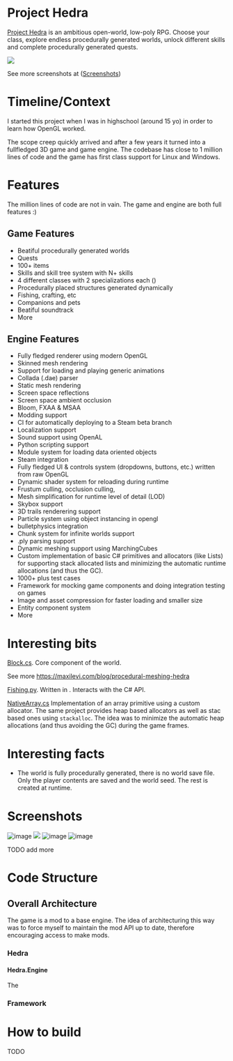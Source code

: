 # Project Hedra

[Project Hedra](https://store.steampowered.com/app/1009960/) is an ambitious open-world, low-poly RPG. Choose your class, explore endless procedurally generated worlds, unlock different skills and complete procedurally generated quests.


![](https://cdn.akamai.steamstatic.com/steam/apps/1009960/ss_4d11007f15cd0b1b5fd10e5c3464281b020d58ad.jpg?t=1675777899)

See more screenshots at ([Screenshots](#Screenshots))


# Timeline/Context

I started this project when I was in highschool (around 15 yo) in order to learn how OpenGL worked. 

The scope creep quickly arrived and after a few years it turned into a fullfledged 3D game and game engine. The codebase has close to 1 million lines of code and the game has first class support for Linux and Windows.

# Features

The million lines of code are not in vain. The game and engine are both full features :)

## Game Features
* Beatiful procedurally generated worlds
* Quests
* 100+ items
* Skills and skill tree system with N+ skills
* 4 different classes with 2 specializations each ()
* Procedurally placed structures generated dynamically
* Fishing, crafting, etc
* Companions and pets
* Beatiful soundtrack
* More

## Engine Features
* Fully fledged renderer using modern OpenGL
* Skinned mesh rendering 
* Support for loading and playing generic animations
* Collada (.dae) parser
* Static mesh rendering
* Screen space reflections
* Screen space ambient occlusion
* Bloom, FXAA & MSAA
* Modding support
* CI for automatically deploying to a Steam beta branch
* Localization support
* Sound support using OpenAL
* Python scripting support
* Module system for loading data oriented objects
* Steam integration
* Fully fledged UI & controls system (dropdowns, buttons, etc.) written from raw OpenGL
* Dynamic shader system for reloading during runtime
* Frustum culling, occlusion culling,
* Mesh simplification for runtime level of detail (LOD)
* Skybox support
* 3D trails renderering support
* Particle system using object instancing in opengl
* bulletphysics integration
* Chunk system for infinite worlds support
* .ply parsing support
* Dynamic meshing support using MarchingCubes
* Custom implementation of basic C# primitives and allocators (like Lists) for supporting stack allocated lists and minimizing the automatic runtime allocations (and thus the GC).
* 1000+ plus test cases
* Framework for mocking game components and doing integration testing on games
* Image and asset compression for faster loading and smaller size
* Entity component system 
* More

# Interesting bits

[Block.cs](https://github.com/maxilevi/project-hedra/blob/master/Hedra/Engine/Generation/Block.cs). Core component of the world.

See more https://maxilevi.com/blog/procedural-meshing-hedra

[Fishing.py](https://github.com/maxilevi/project-hedra/blob/master/Hedra/Scripts/Fishing.py). Written in . Interacts with the C# API.

[NativeArray.cs](https://github.com/maxilevi/project-hedra/blob/master/Framework/NativeArray.cs) Implementation of an array primitive using a custom allocator. The same project provides heap based allocators as well as stac based ones using `stackalloc`. The idea was to minimize the automatic heap allocations (and thus avoiding the GC) during the game frames.

# Interesting facts

* The world is fully procedurally generated, there is no world save file. Only the player contents are saved and the world seed. The rest is created at runtime.

# Screenshots

![image](https://cdn.akamai.steamstatic.com/steam/apps/1009960/ss_b36484e33d3c9f18555a3f55d60149d3913ad73a.jpg?t=1675777899)
![](https://cdn.akamai.steamstatic.com/steam/apps/1009960/ss_e5a785f7eed4f5e1c652b8f7368f12bbf42f151e.jpg?t=1675777899)
![image](https://cdn.akamai.steamstatic.com/steam/apps/1009960/ss_b8abea9f49243d1d4f5145e2627019c76b6ad520.jpg?t=1675777899)
![image](https://cdn.akamai.steamstatic.com/steam/apps/1009960/ss_0e5de5ddf3c8b23d3efc64a1912dd42b2fdea31c.jpg?t=1675777899)

 TODO add more

# Code Structure

## Overall Architecture

The game is a mod to a base engine. The idea of architecturing this way was to force myself to maintain the mod API up to date, therefore encouraging access to make mods.

### Hedra

#### Hedra.Engine

The  

### Framework



# How to build

TODO

